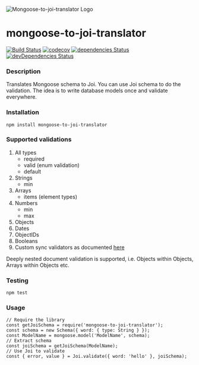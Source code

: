 ![Mongoose-to-joi-translator Logo](https://raw.github.com/wearereasonablepeople/mongoose-to-joi-translator/master/images/mtj.png)

# mongoose-to-joi-translator 
[![Build Status](https://travis-ci.org/wearereasonablepeople/mongoose-to-joi-translator.svg?branch=master)](https://travis-ci.org/wearereasonablepeople/mongoose-to-joi-translator)
[![codecov](https://codecov.io/gh/wearereasonablepeople/mongoose-to-joi-translator/branch/master/graph/badge.svg?token=i5p2uk2acI)](https://codecov.io/gh/wearereasonablepeople/mongoose-to-joi-translator)
[![dependencies Status](https://david-dm.org/wearereasonablepeople/mongoose-to-joi-translator/status.svg)](https://david-dm.org/wearereasonablepeople/mongoose-to-joi-translator)
[![devDependencies Status](https://david-dm.org/wearereasonablepeople/mongoose-to-joi-translator/dev-status.svg)](https://david-dm.org/wearereasonablepeople/mongoose-to-joi-translator?type=dev)

### Description
Translates Mongoose schema to Joi. You can use Joi schema to do the validation. The idea is to write database models once and validate everywhere.

### Installation
```
npm install mongoose-to-joi-translator
```

### Supported validations

 1. All types
    * required
    * valid (enum validation)
    * default
 2. Strings
    * min
 3. Arrays
    * items (element types)
 4. Numbers
    * min
    * max
 5. Objects
 6. Dates
 7. ObjectIDs
 8. Booleans
 9. Custom sync validators as documented [here](http://mongoosejs.com/docs/validation.html#custom-validators)

Deeply nested document validation is supported, i.e. Objects within Objects, Arrays within Objects etc.

### Testing

```
npm test
```

### Usage
```
// Require the library
const getJoiSchema = require('mongoose-to-joi-translator');
const schema = new Schema({ word: { type: String } });
const ModelName = mongoose.model('ModelName', schema);
// Extract schema
const joiSchema = getJoiSchema(ModelName);
// Use Joi to validate
const { error, value } = Joi.validate({ word: 'hello' }, joiSchema);
```
